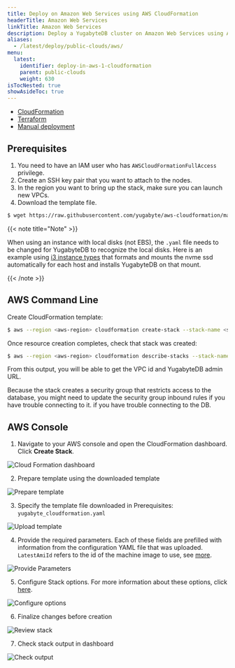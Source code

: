 ```yaml
---
title: Deploy on Amazon Web Services using AWS CloudFormation
headerTitle: Amazon Web Services
linkTitle: Amazon Web Services
description: Deploy a YugabyteDB cluster on Amazon Web Services using AWS CloudFormation
aliases:
  - /latest/deploy/public-clouds/aws/
menu:
  latest:
    identifier: deploy-in-aws-1-cloudformation
    parent: public-clouds
    weight: 630
isTocNested: true
showAsideToc: true
---
```


<ul class="nav nav-tabs-alt nav-tabs-yb">
  <li >
    <a href="/latest/deploy/public-clouds/aws/cloudformation" class="nav-link active">
      <i class="icon-shell"></i>
      CloudFormation
    </a>
  </li>
  <li >
    <a href="/latest/deploy/public-clouds/aws/terraform" class="nav-link">
      <i class="icon-shell"></i>
      Terraform
    </a>
  </li>
  <li>
    <a href="/latest/deploy/public-clouds/aws/manual-deployment" class="nav-link">
      <i class="icon-shell"></i>
      Manual deployment
    </a>
  </li>
</ul>

## Prerequisites

1. You need to have an IAM user who has `AWSCloudFormationFullAccess` privilege.
2. Create an SSH key pair that you want to attach to the nodes.
3. In the region you want to bring up the stack, make sure you can launch new VPCs.  
4. Download the template file.

```sh
$ wget https://raw.githubusercontent.com/yugabyte/aws-cloudformation/master/yugabyte_cloudformation.yaml
```

{{< note title="Note" >}}

When using an instance with local disks (not EBS), the `.yaml` file needs to be changed for YugabyteDB to recognize the local disks.
Here is an example using [i3 instance types](https://github.com/yugabyte/aws-cloudformation/blob/master/yugabyte_cloudformation_i3_example.yaml) 
that formats and mounts the nvme ssd automatically for each host and installs YugabyteDB on that mount.

{{< /note >}}

## AWS Command Line

Create CloudFormation template:

```sh
$ aws --region <aws-region> cloudformation create-stack --stack-name <stack-name> --template-body file://yugabyte_cloudformation.yaml --parameters  ParameterKey=DBVersion,ParameterValue=2.0.6.0,ParameterKey=KeyName,ParameterValue=<ssh-key-name>
```

Once resource creation completes, check that stack was created:

```sh
$ aws --region <aws-region> cloudformation describe-stacks --stack-name <stack-name>
```

From this output, you will be able to get the VPC id and YugabyteDB admin URL.

Because the stack creates a security group that restricts access to the database, you might need to update the security group inbound rules if you have trouble connecting to it. 
if you have trouble connecting to the DB.

## AWS Console

1. Navigate to your AWS console and open the CloudFormation dashboard. Click **Create Stack**.

<img title="Cloud Formation dashboard" class="expandable-image" src="/images/deploy/aws/aws-cf-initial-dashboard.png" />
<br>

2. Prepare template using the downloaded template

<img title="Prepare template" class="expandable-image" src="/images/deploy/aws/aws-cf-prepare-template.png" />
<br>

3. Specify the template file downloaded in Prerequisites: `yugabyte_cloudformation.yaml`

<img title="Upload template" class="expandable-image" src="/images/deploy/aws/aws-cf-upload-template.png" />
<br>

4. Provide the required parameters. Each of these fields are prefilled with information from the configuration YAML file that was uploaded. `LatestAmiId` refers to the id of the machine image to use, see [more](https://docs.aws.amazon.com/AWSEC2/latest/UserGuide/finding-an-ami.html).

<img title="Provide Parameters" class="expandable-image" src="/images/deploy/aws/aws-cf-provide-parameters.png" />
<br>

5. Configure Stack options. For more information about these options, click [here](https://docs.aws.amazon.com/AWSCloudFormation/latest/UserGuide/cfn-console-add-tags.html).

<img title="Configure options" class="expandable-image" src="/images/deploy/aws/aws-cf-configure-options.png" />
<br>

6. Finalize changes before creation

<img title="Review stack" class="expandable-image" src="/images/deploy/aws/aws-cf-review-stack.png" />
<br>

7. Check stack output in dashboard

<img title="Check output" class="expandable-image" src="/images/deploy/aws/aws-cf-check-output.png" />
